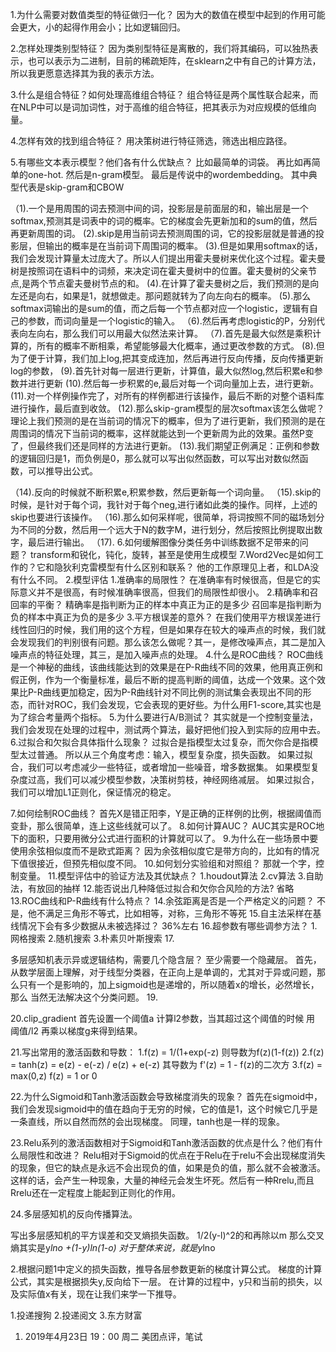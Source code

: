 1.为什么需要对数值类型的特征做归一化？
  因为大的数值在模型中起到的作用可能会更大，小的起得作用会小；比如逻辑回归。

2.怎样处理类别型特征？
因为类别型特征是离散的，我们将其编码，可以独热表示，也可以表示为二进制，目前的稀疏矩阵，在sklearn之中有自己的计算方法，所以我更愿意选择其为我的表示方法。

3.什么是组合特征？如何处理高维组合特征？
  组合特征是两个属性联合起来，而在NLP中可以是词加词性，对于高维的组合特征，把其表示为对应规模的低维向量。

4.怎样有效的找到组合特征？
  用决策树进行特征筛选，筛选出相应路径。

5.有哪些文本表示模型？他们各有什么优缺点？
  比如最简单的词袋。
  再比如再简单的one-hot.
  然后是n-gram模型。
  最后是传说中的wordembedding。
  其中典型代表是skip-gram和CBOW

（1).一个是用周围的词去预测中间的词，投影层是前面层的和，输出层是一个softmax,预测其是词表中的词的概率。它的梯度会先更新加和的sum的值，然后再更新周围的词。
  (2).skip是用当前词去预测周围的词，它的投影层就是普通的投影层，但输出的概率是在当前词下周围词的概率。
  (3).但是如果用softmax的话，我们会发现计算量太过庞大了。所以人们提出用霍夫曼树来优化这个过程。霍夫曼树是按照词在语料中的词频，来决定词在霍夫曼树中的位置。霍夫曼树的父亲节点,是两个节点霍夫曼树节点的和。
  (4).在计算了霍夫曼树之后，我们预测的是向左还是向右，如果是1，就想做走。那问题就转为了向左向右的概率。
  (5).那么softmax词输出的是sum的值，而之后每一个节点都对应一个logistic，逻辑有自己的参数，而词向量是一个logistic的输入。
 （6).然后再考虑logistic的P，分别代表向左向右，那么我们可以用最大似然法来计算。
 （7).首先是最大似然是乘积计算的，所有的概率不断相乘，希望能够最大化概率，通过更改参数的方式。
  (8).但为了便于计算，我们加上log,把其变成连加，然后再进行反向传播，反向传播更新log的参数，
  (9).首先针对每一层进行更新，计算值，最大似然log,然后积累e和参数并进行更新
  (10).然后每一步积累的e,最后对每一个词向量加上去，进行更新。
  (11).对一个样例操作完了，对所有的样例都进行该操作，最后不断的对整个语料库进行操作，最后直到收敛。
  (12).那么skip-gram模型的层次softmax该怎么做呢？理论上我们预测的是在当前词的情况下的概率，但为了进行更新，我们预测的是在周围词的情况下当前词的概率，这样就能达到一个更新周为此的效果。虽然P变了，但最终我们还是同样的方法进行更新。
  (13).我们期望正例满足：正例和参数的逻辑回归是1，而负例是0，那么就可以写出似然函数，可以写出对数似然函数，可以推导出公式。
  
  （14).反向的时候就不断积累e,积累参数，然后更新每一个词向量。
   （15).skip的时候，是针对于每个词，我针对于每个neg,进行诸如此类的操作。同样，上述的skip也要进行该操作。
  （16).那么如何采样呢，很简单，将词按照不同的磁场划分为不同的分数，然后用一个远大于N的数字M，进行划分，然后按照比例提取出数字，最后进行输出。
   （17).
6.如何缓解图像分类任务中训练数据不足带来的问题？
    transform和锐化，钝化，旋转，甚至是使用生成模型
7.Word2Vec是如何工作的？它和隐狄利克雷模型有什么区别和联系？
    他的工作原理见上者，和LDA没有什么不同。
2.模型评估
1.准确率的局限性？
    在准确率有时候很高，但是它的实际意义并不是很高，有时候准确率很高，但我们的局限性却很小。
2.精确率和召回率的平衡？
    精确率是指判断为正的样本中真正为正的是多少
    召回率是指判断为负的样本中真正为负的是多少
3.平方根误差的意外？
   在我们使用平方根误差进行线性回归的时候，我们用的这个方程，但是如果存在较大的噪声点的时候，我们就会发现我们的判别很有问题。那么该怎么做呢？其一，是修改噪声点，其二是加入噪声点的特征处理，其三，是加入噪声点的处理。
4.什么是ROC曲线？
   ROC曲线是一个神秘的曲线，该曲线能达到的效果是在P-R曲线不同的效果，他用真正例和假正例，作为一个衡量标准，最后不断的提高判断的阈值，达成一个效果。这个效果比P-R曲线更加稳定，因为P-R曲线针对不同比例的测试集会表现出不同的形态，而针对ROC，我们会发现，它会表现的更好些。为什么用F1-score,其实也是为了综合考量两个指标。
5.为什么要进行A/B测试？
  其实就是一个控制变量法，我们会发现在处理的过程中，测试两个算法，最好把他们投入到实际的应用中去。
6.过拟合和欠拟合具体指什么现象？
  过拟合是指模型太过复杂，而欠你合是指模型太过普通。
  所以从三个角度考虑：输入，模型复杂度，损失函数。
  如果过拟合，我们可以考虑减少一些特征，或者增加一些噪音，增多数据集。
  如果模型复杂度过高，我们可以减少模型参数，决策树剪枝，神经网络减层。
  如果过拟合，我们可以增加L1正则化，保证情况的稳定。
  
7.如何绘制ROC曲线？
  首先X是错正阳李，Y是正确的正样例的比例，根据阈值而变卦，那么很简单，连上这些线就可以了。
8.如何计算AUC？
  AUC其实是ROC地下的面积，只要用微分公式进行面积的计算就可以了。
9.为什么在一些场景中要使用余弦相似度而不是欧式距离？
  因为余弦相似度它是带方向的，比如有的情况下值很接近，但预先相似度不同。
10.如何划分实验组和对照组？
  那就一个字，控制变量。
11.模型评估中的验证方法及其优缺点？
  1.houdout算法
  2.cv算法
  3.自助法，有放回的抽样
12.能否说出几种降低过拟合和欠你合风险的方法?
   省略
13.ROC曲线和P-R曲线有什么特点？
14.余弦距离是否是一个严格定义的问题？
   不是，他不满足三角形不等式，比如相等，对称，三角形不等死
15.自主法采样在基线情况下会有多少数据从未被选择过？
   36%左右
16.超参数有哪些调参方法？
   1.网格搜索
   2.随机搜索
   3.朴素贝叶斯搜索
17.


多层感知机表示异或逻辑结构，需要几个隐含层？
    至少需要一个隐藏层。
    首先，从数学层面上理解，对于线型分类器，在正向上是单调的，尤其对于异或问题，那么只有一个是影响的，加上sigmoid也是递增的，所以随着x的增长，必然增长，那么
当然无法解决这个分类问题。
19.


20.clip_gradient
首先设置一个阈值a
计算l2参数，当其超过这个阈值的时候
用 阈值/l2 再乘以梯度g来得到结果。

21.写出常用的激活函数和导数：
  1.f(z) = 1/(1+exp(-z)  则导数为f(z)(1-f(z))
  2.f(z) = tanh(z) = e(z) - e(-z) / e(z) + e(-z) 其导数为 f'(z) = 1 - f(z)的二次方
  3.f(z) = max(0,z)
    f(z) = 1 or 0
    
    
22.为什么Sigmoid和Tanh激活函数会导致梯度消失的现象？
   首先在sigmoid中，我们会发现sigmoid中的值在趋向于无穷的时候，它的值是1，这个时候它几乎是一条直线，所以自然而然的会出现梯度。
   同理，tanh也是一样的现象。

23.Relu系列的激活函数相对于Sigmoid和Tanh激活函数的优点是什么？他们有什么局限性和改进？
   Relu相对于Sigmoid的优点在于Relu在于relu不会出现梯度消失的现象，但它的缺点是永远不会出现负的值，如果是负的值，那么就不会被激活。这样的话，会产生一种现象，大量的神经元会发生坏死。然后有一种Rrelu,而且Rrelu还在一定程度上能起到正则化的作用。

24.多层感知机的反向传播算法。
 
   写出多层感知机的平方误差和交叉熵损失函数。
   1/2(y-l)^2的和再除以m
   那么交叉熵其实是y*lno +(1-y)ln(1-o) 对于整体来说，就是y*lno

2.根据问题1中定义的损失函数，推导各层参数更新的梯度计算公式。
   梯度的计算公式，其实是根据损失y,反向给下一层。
   在计算的过程中，y只和当前的损失，以及实际值x有关，现在让我们来学一下推导。
   

 






1.投递搜狗
2.投递阅文
3.东方财富

1. 2019年4月23日 19：00  周二  美团点评，笔试



